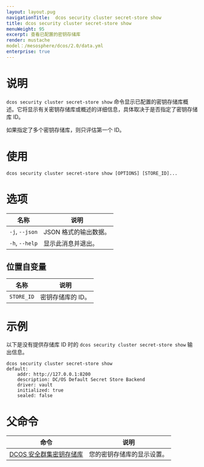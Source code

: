```yaml
---
layout: layout.pug
navigationTitle:  dcos security cluster secret-store show
title: dcos security cluster secret-store show
menuWeight: 95
excerpt: 查看已配置的密钥存储库
render: mustache
model：/mesosphere/dcos/2.0/data.yml
enterprise: true
---
```


# 说明

`dcos security cluster secret-store show` 命令显示已配置的密钥存储库概述。它将显示有关密钥存储库或概述的详细信息，具体取决于是否指定了密钥存储库 ID。

如果指定了多个密钥存储库，则只评估第一个 ID。

# 使用

```
dcos security cluster secret-store show [OPTIONS] [STORE_ID]...
```

# 选项

| 名称 | 说明 |
|---------|-------------|
| `-j`, `--json` | JSON 格式的输出数据。 |
| `-h`, `--help`| 显示此消息并退出。|

## 位置自变量

| 名称 | 说明 |
|---------|-------------|
| `STORE_ID` | 密钥存储库的 ID。 |


# 示例

以下是没有提供存储库 ID 时的 `dcos security cluster secret-store show` 输出信息。

```
dcos security cluster secret-store show
default:
    addr: http://127.0.0.1:8200
    description: DC/OS Default Secret Store Backend
    driver: vault
    initialized: true
    sealed: false
```
# 父命令

| 命令 | 说明 |
|---------|-------------|
| [DCOS 安全群集密钥存储库](/mesosphere/dcos/2.0/cli/command-reference/dcos-security/dcos-security-cluster/dcos-security-cluster-secret-store/) | 您的密钥存储库的显示设置。 |
